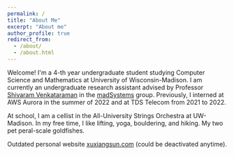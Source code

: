 ```yaml
---
permalink: /
title: "About Me"
excerpt: "About me"
author_profile: true
redirect_from: 
  - /about/
  - /about.html
---
```


Welcome! I'm a 4-th year undergraduate student studying Computer Science and Mathematics at University of Wisconsin-Madison. I am currently an undergraduate research assistant advised by Professor [Shivaram Venkataraman](https://shivaram.org/) in the [madSystems](https://madsystems.cs.wisc.edu/) group. Previously, I interned at AWS Aurora in the summer of 2022 and at TDS Telecom from 2021 to 2022.

At school, I am a cellist in the All-University Strings Orchestra at UW-Madison. In my free time, I like lifting, yoga, bouldering, and hiking. My two pet peral-scale goldfishes.

Outdated personal website [xuxiangsun.com](http://xuxiangsun.com) (could be deactivated anytime).
